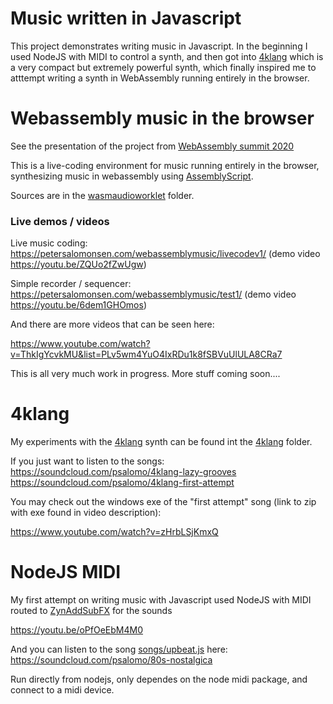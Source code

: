 Music written in Javascript
===========================

This project demonstrates writing music in Javascript. In the beginning I used NodeJS with MIDI to control a synth, and then got into [4klang](https://github.com/hzdgopher/4klang/) which is a very compact but extremely powerful synth, which finally inspired me to atttempt writing a synth in WebAssembly running entirely in the browser.

# Webassembly music in the browser

See the presentation of the project from [WebAssembly summit 2020](https://youtu.be/WZp0sPDvWfw?t=18666)

This is a live-coding environment for music running entirely in the browser, synthesizing music in webassembly using [AssemblyScript](https://docs.assemblyscript.org/).

Sources are in the [wasmaudioworklet](wasmaudioworklet) folder.

### Live demos / videos

Live music coding:
https://petersalomonsen.com/webassemblymusic/livecodev1/ (demo video https://youtu.be/ZQUo2fZwUgw)

Simple recorder / sequencer:
https://petersalomonsen.com/webassemblymusic/test1/ (demo video https://youtu.be/6dem1GHOmos)

And there are more videos that can be seen here:

https://www.youtube.com/watch?v=ThkIgYcvkMU&list=PLv5wm4YuO4IxRDu1k8fSBVuUlULA8CRa7

This is all very much work in progress. More stuff coming soon....

# 4klang

My experiments with the [4klang](https://github.com/hzdgopher/4klang/) synth can be found int the [4klang](4klang) folder.

If you just want to listen to the songs:
https://soundcloud.com/psalomo/4klang-lazy-grooves
https://soundcloud.com/psalomo/4klang-first-attempt

You may check out the windows exe of the "first attempt" song (link to zip with exe found in video description):

https://www.youtube.com/watch?v=zHrbLSjKmxQ

# NodeJS MIDI

My first attempt on writing music with Javascript used NodeJS with MIDI routed to [ZynAddSubFX](http://zynaddsubfx.sourceforge.net/) for the sounds

https://youtu.be/oPfOeEbM4M0

And you can listen to the song [songs/upbeat.js](songs/upbeat.js) here: 
https://soundcloud.com/psalomo/80s-nostalgica

Run directly from nodejs, only dependes on the node midi package, and connect to a midi device.
